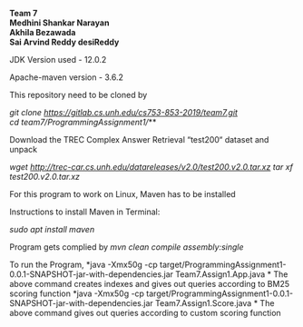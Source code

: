 ****Team 7****  
**Medhini Shankar Narayan  
Akhila Bezawada  
Sai Arvind Reddy desiReddy**  


JDK Version used - 12.0.2

Apache-maven version - 3.6.2

This repository need to be cloned by 

*git clone https://gitlab.cs.unh.edu/cs753-853-2019/team7.git  
cd team7/ProgrammingAssignment1/***



Download the TREC Complex Answer Retrieval “test200“ dataset and unpack

*wget http://trec-car.cs.unh.edu/datareleases/v2.0/test200.v2.0.tar.xz
tar xf test200.v2.0.tar.xz*


For this program to work on Linux, Maven has to be installed

Instructions to install Maven in Terminal:

*sudo apt install maven*


Program gets complied by
*mvn clean compile assembly:single*

To run the Program,
*java -Xmx50g -cp target/ProgrammingAssignment1-0.0.1-SNAPSHOT-jar-with-dependencies.jar Team7.Assign1.App.java *
The above command creates indexes and gives out queries according to BM25 scoring function
*java -Xmx50g -cp target/ProgrammingAssignment1-0.0.1-SNAPSHOT-jar-with-dependencies.jar Team7.Assign1.Score.java *
The above command gives out queries according to custom scoring function










